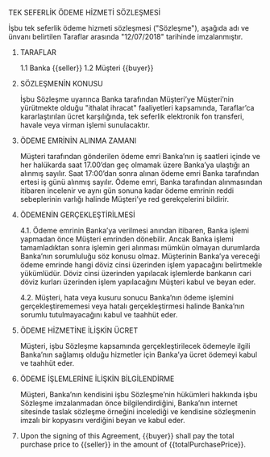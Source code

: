 TEK SEFERLİK ÖDEME HİZMETİ SÖZLEŞMESİ

İşbu tek seferlik ödeme hizmeti sözleşmesi ("Sözleşme"), aşağıda adı ve ünvanı belirtilen Taraflar arasında "12/07/2018" tarihinde imzalanmıştır.

1. TARAFLAR

   1.1 Banka {{seller}}
   1.2 Müşteri {{buyer}}

2. SÖZLEŞMENİN KONUSU

   İşbu Sözleşme uyarınca Banka tarafından Müşteri’ye Müşteri’nin yürütmekte olduğu "ithalat ihracat" faaliyetleri kapsamında, Taraflar’ca kararlaştırılan ücret karşılığında,
   tek seferlik elektronik fon transferi, havale veya virman işlemi sunulacaktır.

3. ÖDEME EMRİNİN ALINMA ZAMANI

   Müşteri tarafından gönderilen ödeme emri Banka’nın iş saatleri içinde ve her halükarda saat 17.00’dan geç olmamak üzere Banka’ya ulaştığı an alınmış sayılır.
   Saat 17:00’dan sonra alınan ödeme emri Banka tarafından ertesi iş günü alınmış sayılır. Ödeme emri, Banka tarafından alınmasından itibaren incelenir ve aynı
   gün sonuna kadar ödeme emrinin reddi sebeplerinin varlığı halinde Müşteri’ye red gerekçelerini bildirir.

4. ÖDEMENİN GERÇEKLEŞTİRİLMESİ

   4.1. Ödeme emrinin Banka’ya verilmesi anından itibaren, Banka işlemi yapmadan önce Müşteri emrinden dönebilir. Ancak Banka işlemi tamamladıktan sonra işlemin geri
   alınması mümkün olmayan durumlarda Banka’nın sorumluluğu söz konusu olmaz. Müşterinin Banka’ya vereceği ödeme emrinde hangi döviz cinsi üzerinden işlem yapacağını
   belirtmekle yükümlüdür. Döviz cinsi üzerinden yapılacak işlemlerde bankanın cari döviz kurları üzerinden işlem yapılacağını Müşteri kabul ve beyan eder.

   4.2. Müşteri, hata veya kusuru sonucu Banka’nın ödeme işlemini gerçekleştirememesi veya hatalı gerçekleştirmesi halinde Banka’nın sorumlu tutulmayacağını kabul ve taahhüt eder.

5. ÖDEME HİZMETİNE İLİŞKİN ÜCRET

   Müşteri, işbu Sözleşme kapsamında gerçekleştirilecek ödemeyle ilgili Banka’nın sağlamış olduğu hizmetler için Banka’ya ücret ödemeyi kabul ve taahhüt eder.

6. ÖDEME İŞLEMLERİNE İLİŞKİN BİLGİLENDİRME

   Müşteri, Banka’nın kendisini işbu Sözleşme’nin hükümleri hakkında işbu Sözleşme imzalanmadan önce bilgilendirdiğini, Banka’nın internet sitesinde taslak sözleşme örneğini
   incelediği ve kendisine sözleşmenin imzalı bir kopyasını verdiğini beyan ve kabul eder.

7. Upon the signing of this Agreement, {{buyer}} shall pay the total purchase price to {{seller}} in the amount of {{totalPurchasePrice}}.